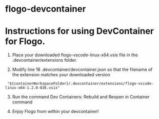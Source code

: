 # flogo-devcontainer

# Instructions for using DevContainer for Flogo.


1. Place your downloaded flogo-vscode-linux-x64.vsix file in the .devcontainer/extensions folder.

2. Modify line 18 .devcontainer/devcontainer.json so that the filename of the extension matches your downloaded version

```
 "${containerWorkspaceFolder}/.devcontainer/extensions/flogo-vscode-linux-x64-1.2.0-836.vsix"
```

3. Run the command Dev Containers: Rebuild and Reopen in Container command

4. Enjoy Flogo from within your devcontainer!


